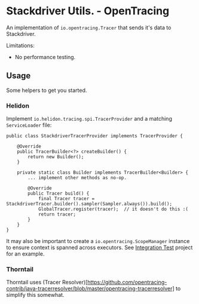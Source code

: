 # Stackdriver Utils. - OpenTracing #

An implementation of `io.opentracing.Tracer` that sends it's data to Stackdriver.

Limitations:
* No performance testing.

## Usage ##

Some helpers to get you started.

### Helidon ###

Implement `io.helidon.tracing.spi.TracerProvider` and a matching `ServiceLoader` file:

	public class StackdriverTracerProvider implements TracerProvider {

		@Override
		public TracerBuilder<?> createBuilder() {
			return new Builder();
		}

		private static class Builder implements TracerBuilder<Builder> {
			... implement other methods as no-op.

			@Override
			public Tracer build() {
				final Tracer tracer = StackdriverTracer.builder().sampler(Sampler.always()).build();
				GlobalTracer.register(tracer);  // it doesn't do this :(
				return tracer;
			}
		}
	}

It may also be important to create a `io.opentracing.ScopeManager` instance to ensure context is spanned across executors. See [Integration Test](../integration-test) project for an example.

### Thorntail ###

Thorntail uses (Tracer Resolver)[https://github.com/opentracing-contrib/java-tracerresolver/blob/master/opentracing-tracerresolver] to simplify this somewhat.
